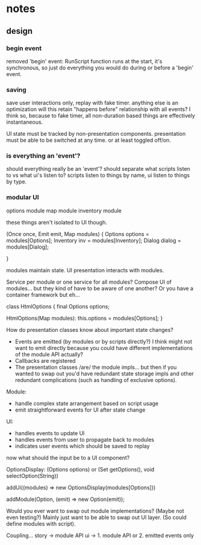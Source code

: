 # notes

## design

### begin event
removed 'begin' event: RunScript function runs at the start, it's synchronous,
so just do everything you would do during or before a 'begin' event.

### saving
save user interactions only, replay with fake timer. anything else is an optimization
will this retain "happens before" relationship with all events? I think so, because to fake timer, all non-duration based things are effectively instantaneous.

UI state must be tracked by non-presentation components.
presentation must be able to be switched at any time. or at least toggled off/on.

### is everything an 'event'?
should everything really be an 'event'? should separate what scripts listen to
vs what ui's listen to? scripts listen to things by name, ui listen to things
by type.

### modular UI
options module
map module
inventory module

these things aren't isolated to UI though.

(Once once, Emit emit, Map modules) {
  Options options = modules[Options];
  Inventory inv = modules[Inventory];
  Dialog dialog = modules[Dialog];

}

modules maintain state. UI presentation interacts with modules.

Service per module or one service for all modules?
Compose UI of modules... but they kind of have to be aware of one another?
Or you have a container framework but eh...

class HtmlOptions {
  final Options options;

  HtmlOptions(Map modules): this.options = modules[Options];
}

How do presentation classes know about important state changes?
- Events are emitted (by modules or by scripts directly?)
  I think might not want to emit directly because you could have different
  implementations of the module API actually?
- Callbacks are registered
- The presentation classes /are/ the module impls... but then if you wanted to
  swap out you'd have redundant state storage impls and other redundant
  complications (such as handling of exclusive options).

Module:
- handle complex state arrangement based on script usage
- emit straightforward events for UI after state change

UI:
- handles events to update UI
- handles events from user to propagate back to modules
- indicates user events which should be saved to replay

now what should the input be to a UI component?

OptionsDisplay:
(Options options)
or
(Set<String> getOptions(), void selectOption(String))

addUi((modules) => new OptionsDisplay(modules[Options]))

addModule(Option, (emit) => new Option(emit));

Would you ever want to swap out module implementations? (Maybe not even testing?)
Mainly just want to be able to swap out UI layer.
(So could define modules with script).

Coupling...
story -> module API
ui -> 1. module API or 2. emitted events only
